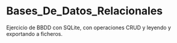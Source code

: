 # Bases_De_Datos_Relacionales
Ejercicio de BBDD con SQLite, con operaciones CRUD y leyendo y exportando a ficheros. 
